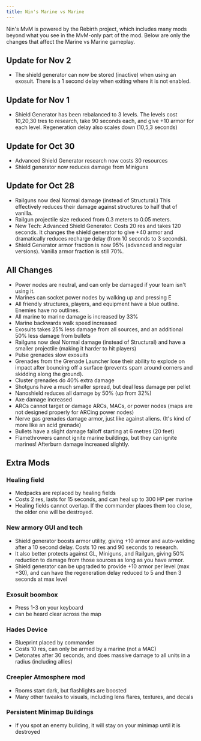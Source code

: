 ```yaml
---
title: Nin's Marine vs Marine
---
```

Nin's MvM is powered by the Rebirth project, which includes many mods beyond what you see in the MvM-only part of the mod. 
Below are only the changes that affect the Marine vs Marine gameplay.

## Update for Nov 2

* The shield generator can now be stored (inactive) when using an exosuit. There is a 1 second delay when exiting where it is not enabled.

## Update for Nov 1

* Shield Generator has been rebalanced to 3 levels. The levels cost 10,20,30 tres to research, take 90 seconds each, and give +10 armor for each level. Regeneration delay also scales down (10,5,3 seconds)

## Update for Oct 30

* Advanced Shield Generator research now costs 30 resources
* Shield generator now reduces damage from Miniguns

## Update for Oct 28

* Railguns now deal Normal damage (instead of Structural.) This effectively reduces their damage against structures to half that of vanilla.
* Railgun projectile size reduced from 0.3 meters to 0.05 meters.
* New Tech: Advanced Shield Generator. Costs 20 res and takes 120 seconds. It changes the shield generator to give +40 armor and dramatically reduces recharge delay (from 10 seconds to 3 seconds).
* Shield Generator armor fraction is now 95% (advanced and regular versions). Vanilla armor fraction is still 70%.


## All Changes
* Power nodes are neutral, and can only be damaged if your team isn't using it.
* Marines can socket power nodes by walking up and pressing E
* All friendly structures, players, and equipment have a blue outline. Enemies have no outlines.
* All marine to marine damage is increased by 33%
* Marine backwards walk speed increased
* Exosuits takes 25% less damage from all sources, and an additional 50% less damage from bullets
* Railguns now deal Normal damage (instead of Structural) and have a smaller projectile (making it harder to hit players)
* Pulse grenades slow exosuits
* Grenades from the Grenade Launcher lose their ability to explode on impact after bouncing off a surface (prevents spam around corners and skidding along the ground).
* Cluster grenades do 40% extra damage
* Shotguns have a much smaller spread, but deal less damage per pellet
* Nanoshield reduces all damage by 50% (up from 32%)
* Axe damage increased
* ARCs cannot target or damage ARCs, MACs, or power nodes (maps are not designed properly for ARCing power nodes)
* Nerve gas grenades damage armor, just like against aliens. (It's kind of more like an acid grenade)
* Bullets have a slight damage falloff starting at 6 metres (20 feet)
* Flamethrowers cannot ignite marine buildings, but they can ignite marines! Afterburn damage increased slightly. 

## Extra Mods
### Healing field
* Medpacks are replaced by healing fields
* Costs 2 res, lasts for 15 seconds, and can heal up to 300 HP per marine
* Healing fields cannot overlap. If the commander places them too close, the older one will be destroyed.

### New armory GUI and tech
* Shield generator boosts armor utility, giving +10 armor and auto-welding after a 10 second delay. Costs 10 res and 90 seconds to research.
* It also better protects against GL, Miniguns, and Railgun, giving 50% reduction to damage from those sources as long as you have armor.
* Shield generator can be upgraded to provide +10 armor per level (max +30), and can have the regeneration delay reduced to 5 and then 3 seconds at max level

### Exosuit boombox 
* Press 1-3 on your keyboard
* can be heard clear across the map

### Hades Device
* Blueprint placed by commander
* Costs 10 res, can only be armed by a marine (not a MAC)
* Detonates after 30 seconds, and does massive damage to all units in a radius (including allies)

### Creepier Atmosphere mod
* Rooms start dark, but flashlights are boosted
* Many other tweaks to visuals, including lens flares, textures, and decals

### Persistent Minimap Buildings
* If you spot an enemy building, it will stay on your minimap until it is destroyed
